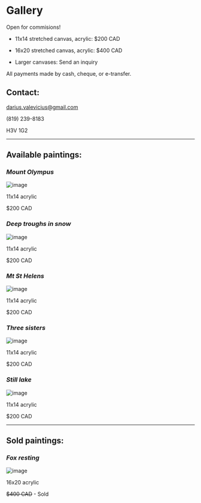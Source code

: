 # Gallery
Open for commisions!

- 11x14 stretched canvas, acrylic: $200 CAD

- 16x20 stretched canvas, acrylic: $400 CAD

- Larger canvases: Send an inquiry

All payments made by cash, cheque, or e-transfer.

## Contact:
darius.valevicius@gmail.com

(819) 239-8183

H3V 1G2

-----

## Available paintings:

### *Mount Olympus*

<img src="images/mount_olympus.jpg" alt="image" class="gallery-img">

11x14 acrylic

$200 CAD

### *Deep troughs in snow*

![image](images/deep_troughs.JPG)

11x14 acrylic

$200 CAD

### *Mt St Helens*

![image](images/st_helens.jpg)

11x14 acrylic

$200 CAD

### *Three sisters*

![image](images/three_sisters.JPG)

11x14 acrylic

$200 CAD

### *Still lake*

![image](images/quebec_lake.JPG)

11x14 acrylic

$200 CAD

-----

## Sold paintings:

### *Fox resting*

![image](images/fox_resting.JPG)

16x20 acrylic

~~$400 CAD~~  - Sold
